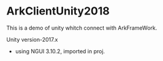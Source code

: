 # ArkClientUnity2018
This is a demo of unity whitch connect with ArkFrameWork.

Unity version-2017.x

- using NGUI 3.10.2, imported in proj.
